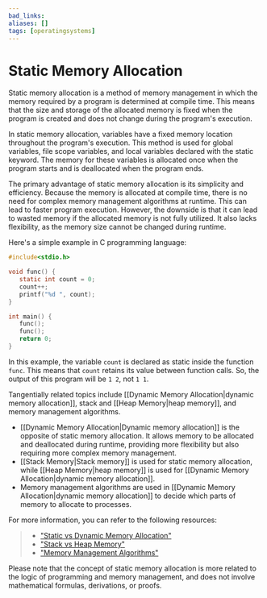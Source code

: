 ```yaml
---
bad_links: 
aliases: []
tags: [operatingsystems]
---
```

# Static Memory Allocation

Static memory allocation is a method of memory management in which the memory required by a program is determined at compile time. This means that the size and storage of the allocated memory is fixed when the program is created and does not change during the program's execution. 

In static memory allocation, variables have a fixed memory location throughout the program's execution. This method is used for global variables, file scope variables, and local variables declared with the static keyword. The memory for these variables is allocated once when the program starts and is deallocated when the program ends.

The primary advantage of static memory allocation is its simplicity and efficiency. Because the memory is allocated at compile time, there is no need for complex memory management algorithms at runtime. This can lead to faster program execution. However, the downside is that it can lead to wasted memory if the allocated memory is not fully utilized. It also lacks flexibility, as the memory size cannot be changed during runtime.

Here's a simple example in C programming language:

```c
#include<stdio.h>

void func() {
   static int count = 0;
   count++;
   printf("%d ", count);
}

int main() {
   func();
   func();
   return 0;
}
```

In this example, the variable `count` is declared as static inside the function `func`. This means that `count` retains its value between function calls. So, the output of this program will be `1 2`, not `1 1`.

Tangentially related topics include [[Dynamic Memory Allocation|dynamic memory allocation]], stack and [[Heap Memory|heap memory]], and memory management algorithms. 

- [[Dynamic Memory Allocation|Dynamic memory allocation]] is the opposite of static memory allocation. It allows memory to be allocated and deallocated during runtime, providing more flexibility but also requiring more complex memory management.
- [[Stack Memory|Stack memory]] is used for static memory allocation, while [[Heap Memory|heap memory]] is used for [[Dynamic Memory Allocation|dynamic memory allocation]].
- Memory management algorithms are used in [[Dynamic Memory Allocation|dynamic memory allocation]] to decide which parts of memory to allocate to processes.

For more information, you can refer to the following resources:

> - ["Static vs Dynamic Memory Allocation"](https://www.google.com/search?q=Static+vs+Dynamic+Memory+Allocation)
> - ["Stack vs Heap Memory"](https://www.google.com/search?q=Stack+vs+Heap+Memory)
> - ["Memory Management Algorithms"](https://www.google.com/search?q=Memory+Management+Algorithms)

Please note that the concept of static memory allocation is more related to the logic of programming and memory management, and does not involve mathematical formulas, derivations, or proofs.